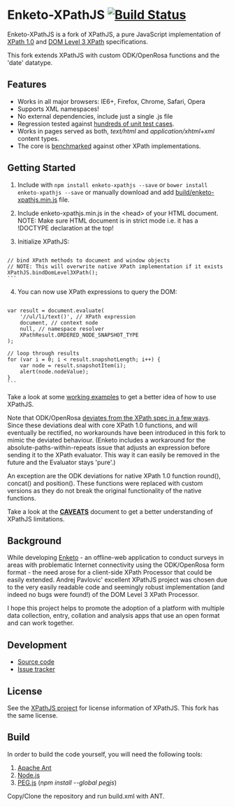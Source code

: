 Enketo-XPathJS [![Build Status](https://travis-ci.org/enketo/enketo-xpathjs.svg?branch=master)](https://travis-ci.org/enketo/enketo-xpathjs)
=======

Enketo-XPathJS is a fork of XPathJS, a pure JavaScript implementation of [XPath 1.0](http://www.w3.org/TR/xpath/) and [DOM Level 3 XPath](http://www.w3.org/TR/DOM-Level-3-XPath/) specifications. 

This fork extends XPathJS with custom ODK/OpenRosa functions and the 'date' datatype. 


Features
--------

  * Works in all major browsers: IE6+, Firefox, Chrome, Safari, Opera
  * Supports XML namespaces!
  * No external dependencies, include just a single .js file
  * Regression tested against [hundreds of unit test cases](http://projects.aidwebsolutions.com/xpathjs_javarosa/tests/).
  * Works in pages served as both, _text/html_ and _application/xhtml+xml_ content types.
  * The core is [benchmarked](http://www.pokret.org/xpathjs/benchmark/) against other XPath implementations.

Getting Started
--------

  1. Include with `npm install enketo-xpathjs --save` or `bower install enketo-xpathjs --save` or manually download and add [build/enketo-xpathjs.min.js](https://raw.github.com/enketo/enketo-xpathjs/master/build/enketo-xpathjs.min.js) file.
  
  2. Include enketo-xpathjs.min.js in the \<head> of your HTML document.
     NOTE: Make sure HTML document is in strict mode i.e. it has a !DOCTYPE declaration at the top!
  
  3. Initialize XPathJS:
     
     ```javascript
    // bind XPath methods to document and window objects
    // NOTE: This will overwrite native XPath implementation if it exists
    XPathJS.bindDomLevel3XPath();
    ```
     
  4. You can now use XPath expressions to query the DOM:
     
     ```javascript
    var result = document.evaluate(
        '//ul/li/text()', // XPath expression
        document, // context node
        null, // namespace resolver
        XPathResult.ORDERED_NODE_SNAPSHOT_TYPE
    );
    
    // loop through results
    for (var i = 0; i < result.snapshotLength; i++) {
        var node = result.snapshotItem(i);
        alert(node.nodeValue);
    }
    ```

Take a look at some [working examples](http://www.pokret.org/xpathjs/examples/) to get a better idea of how to use XPathJS.

Note that ODK/OpenRosa [deviates from the XPath spec in a few ways](https://bitbucket.org/javarosa/javarosa/wiki/XFormDeviations). Since these deviations deal with core XPath 1.0 functions, and will eventually be rectified, no workarounds have been introduced in this fork to mimic the deviated behaviour. (Enketo includes a workaround for the absolute-paths-within-repeats issue that adjusts an expression before sending it to the XPath evaluator. This way it can easily be removed in the future and the Evaluator stays 'pure'.)

An exception are the ODK deviations for native XPath 1.0 function round(), concat() and position(). These functions were replaced with custom versions as they do not break the original functionality of the native functions.

Take a look at the [**CAVEATS**](https://github.com/andrejpavlovic/xpathjs/blob/master/CAVEATS.md) document to get a better understanding of XPathJS limitations.


Background
--------

While developing [Enketo](http://blog.enketo.org/) - an offline-web application to conduct surveys in areas with problematic Internet connectivity using the ODK/OpenRosa form format - the need arose for a client-side XPath Processor that could be easily extended. Andrej Pavlovic' excellent XPathJS project was chosen due to the very easily readable code and seemingly robust implementation (and indeed no bugs were found!) of the DOM Level 3 XPath Processor.

I hope this project helps to promote the adoption of a platform with multiple data collection, entry, collation and analysis apps that use an open format and can work together.

Development
--------

  * [Source code](https://github.com/enketo/enketo-xpathjs)
  * [Issue tracker](https://github.com/enketo/enketo-xpathjs)


License
--------

See the [XPathJS project](https://github.com/andrejpavlovic/xpathjs) for license information of XPathJS. This fork has the same license.


Build
--------

In order to build the code yourself, you will need the following tools:

  1. [Apache Ant](http://ant.apache.org/)
  2. [Node.js](http://nodejs.org/)
  3. [PEG.js](http://pegjs.majda.cz/) (_npm install --global pegjs_)


Copy/Clone the repository and run build.xml with ANT.
